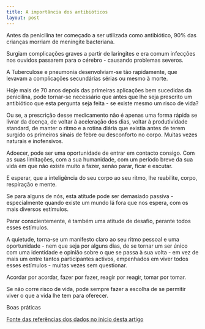 ```yaml
---
title: A importância dos antibióticos 
layout: post
---
```

Antes da penicilina ter começado a ser utilizada como antibiótico, 90% das crianças morriam de meningite bacteriana. 

Surgiam complicações graves a partir de laringites e era comum infecções nos ouvidos passarem para o cérebro - causando problemas severos. 

A Tuberculose e pneumonia desenvolviam-se tão rapidamente, que levavam a complicações secundárias sérias ou mesmo à morte. 

Hoje mais de 70 anos depois das primeiras aplicações bem sucedidas da penicilina, pode tornar-se necessário que antes que lhe seja prescrito um antibiótico que esta pergunta seja feita - se existe mesmo um risco de vida?

Ou se, a prescrição desse medicamento não é apenas uma forma rápida se livrar da doença, de voltar à aceleração dos dias, voltar à produtividade standard, de manter o ritmo e a rotina diária que existia antes de terem surgido os primeiros sinais de febre ou desconforto no corpo. Muitas vezes naturais e inofensivos.

Adoecer, pode ser uma oportunidade de entrar em contacto consigo. Com as suas limitações, com a sua humanidade, com um período breve da sua vida em que não existe muito a fazer, senão parar, ficar e escutar. 

E esperar, que a inteligência do seu corpo ao seu ritmo, lhe reabilite, corpo, respiração e mente.

Se para alguns de nós, esta atitude pode ser demasiado passiva - especialmente quando existe um mundo lá fora que nos espera, com os mais diversos estímulos. 

Parar conscientemente, é também uma atitude de desafio, perante todos esses estímulos. 

A quietude, torna-se um manifesto claro ao seu ritmo pessoal e uma oportunidade - nem que seja por alguns dias, de se tornar um ser único com uma identidade e opinião sobre o que se passa à sua volta - em vez de mais um entre tantos participantes activos, empenhados em viver todos esses estímulos - muitas vezes sem questionar.

Acordar por acordar, fazer por fazer, reagir por reagir, tomar por tomar.

Se não corre risco de vida, pode sempre fazer a escolha de se permitir viver o que a vida lhe tem para oferecer.

Boas práticas

[Fonte das referências dos dados no inicio desta artigo](http://www.healthychildren.org/English/health-issues/conditions/treatments/pages/The-History-of-Antibiotics.aspx?nfstatus=401&nftoken=00000000-0000-0000-0000-000000000000&nfstatusdescription=ERROR%3a+No+local+token)